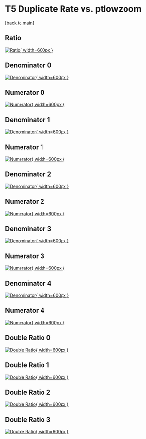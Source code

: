 # T5 Duplicate Rate vs. ptlowzoom

[[back to main](./)]



## Ratio

[![Ratio](../mtv/var/T5_duplrate_ptlowzoom.png){ width=600px }](../mtv/var/T5_duplrate_ptlowzoom.pdf)

## Denominator 0

[![Denominator](../mtv/den/T5_duplrate_ptlowzoom_den0.png){ width=600px }](../mtv/den/T5_duplrate_ptlowzoom_den0.pdf)

## Numerator 0

[![Numerator](../mtv/num/T5_duplrate_ptlowzoom_num0.png){ width=600px }](../mtv/num/T5_duplrate_ptlowzoom_num0.pdf)

## Denominator 1

[![Denominator](../mtv/den/T5_duplrate_ptlowzoom_den1.png){ width=600px }](../mtv/den/T5_duplrate_ptlowzoom_den1.pdf)

## Numerator 1

[![Numerator](../mtv/num/T5_duplrate_ptlowzoom_num1.png){ width=600px }](../mtv/num/T5_duplrate_ptlowzoom_num1.pdf)

## Denominator 2

[![Denominator](../mtv/den/T5_duplrate_ptlowzoom_den2.png){ width=600px }](../mtv/den/T5_duplrate_ptlowzoom_den2.pdf)

## Numerator 2

[![Numerator](../mtv/num/T5_duplrate_ptlowzoom_num2.png){ width=600px }](../mtv/num/T5_duplrate_ptlowzoom_num2.pdf)

## Denominator 3

[![Denominator](../mtv/den/T5_duplrate_ptlowzoom_den3.png){ width=600px }](../mtv/den/T5_duplrate_ptlowzoom_den3.pdf)

## Numerator 3

[![Numerator](../mtv/num/T5_duplrate_ptlowzoom_num3.png){ width=600px }](../mtv/num/T5_duplrate_ptlowzoom_num3.pdf)

## Denominator 4

[![Denominator](../mtv/den/T5_duplrate_ptlowzoom_den4.png){ width=600px }](../mtv/den/T5_duplrate_ptlowzoom_den4.pdf)

## Numerator 4

[![Numerator](../mtv/num/T5_duplrate_ptlowzoom_num4.png){ width=600px }](../mtv/num/T5_duplrate_ptlowzoom_num4.pdf)

## Double Ratio 0

[![Double Ratio](../mtv/ratio/T5_duplrate_ptlowzoom_ratio0.png){ width=600px }](../mtv/ratio/T5_duplrate_ptlowzoom_ratio0.pdf)

## Double Ratio 1

[![Double Ratio](../mtv/ratio/T5_duplrate_ptlowzoom_ratio1.png){ width=600px }](../mtv/ratio/T5_duplrate_ptlowzoom_ratio1.pdf)

## Double Ratio 2

[![Double Ratio](../mtv/ratio/T5_duplrate_ptlowzoom_ratio2.png){ width=600px }](../mtv/ratio/T5_duplrate_ptlowzoom_ratio2.pdf)

## Double Ratio 3

[![Double Ratio](../mtv/ratio/T5_duplrate_ptlowzoom_ratio3.png){ width=600px }](../mtv/ratio/T5_duplrate_ptlowzoom_ratio3.pdf)

